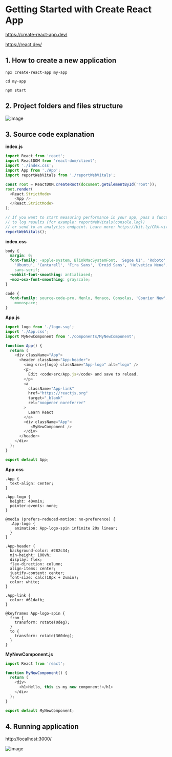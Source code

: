 # Getting Started with Create React App

https://create-react-app.dev/

https://react.dev/

## 1. How to create a new application

```
npx create-react-app my-app
```

```
cd my-app
```

```
npm start
```

## 2. Project folders and files structure

![image](https://github.com/luiscoco/React_myFirstComponent/assets/32194879/dc940cdc-e9eb-4a09-9445-bc8125bbab40)

## 3. Source code explanation

**index.js**

```javascript
import React from 'react';
import ReactDOM from 'react-dom/client';
import './index.css';
import App from './App';
import reportWebVitals from './reportWebVitals';

const root = ReactDOM.createRoot(document.getElementById('root'));
root.render(
  <React.StrictMode>
    <App />
  </React.StrictMode>
);

// If you want to start measuring performance in your app, pass a function
// to log results (for example: reportWebVitals(console.log))
// or send to an analytics endpoint. Learn more: https://bit.ly/CRA-vitals
reportWebVitals();
```

**index.css**

```css
body {
  margin: 0;
  font-family: -apple-system, BlinkMacSystemFont, 'Segoe UI', 'Roboto', 'Oxygen',
    'Ubuntu', 'Cantarell', 'Fira Sans', 'Droid Sans', 'Helvetica Neue',
    sans-serif;
  -webkit-font-smoothing: antialiased;
  -moz-osx-font-smoothing: grayscale;
}

code {
  font-family: source-code-pro, Menlo, Monaco, Consolas, 'Courier New',
    monospace;
}
```

**App.js**

```javascript
import logo from './logo.svg';
import './App.css';
import MyNewComponent from './components/MyNewComponent';

function App() {
  return (
    <div className="App">
      <header className="App-header">
        <img src={logo} className="App-logo" alt="logo" />
        <p>
          Edit <code>src/App.js</code> and save to reload.
        </p>
        <a
          className="App-link"
          href="https://reactjs.org"
          target="_blank"
          rel="noopener noreferrer"
        >
          Learn React
        </a>
        <div className="App">
           <MyNewComponent />
        </div>
      </header>
    </div>
  );
}

export default App;
```

**App.css**

```
.App {
  text-align: center;
}

.App-logo {
  height: 40vmin;
  pointer-events: none;
}

@media (prefers-reduced-motion: no-preference) {
  .App-logo {
    animation: App-logo-spin infinite 20s linear;
  }
}

.App-header {
  background-color: #282c34;
  min-height: 100vh;
  display: flex;
  flex-direction: column;
  align-items: center;
  justify-content: center;
  font-size: calc(10px + 2vmin);
  color: white;
}

.App-link {
  color: #61dafb;
}

@keyframes App-logo-spin {
  from {
    transform: rotate(0deg);
  }
  to {
    transform: rotate(360deg);
  }
}
```

**MyNewComponent.js**

```javascript
import React from 'react';

function MyNewComponent() {
  return (
    <div>
      <h1>Hello, this is my new component!</h1>
    </div>
  );
}

export default MyNewComponent;
```

## 4. Running application

http://localhost:3000/

![image](https://github.com/luiscoco/React_myFirstComponent/assets/32194879/f544927f-968e-4855-83ab-fd10590d4a22)




